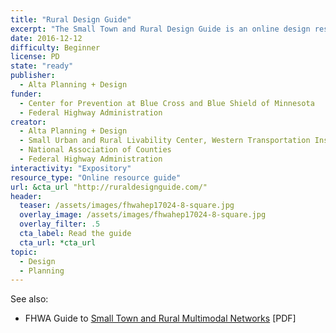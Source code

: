 ```yaml
---
title: "Rural Design Guide"
excerpt: "The Small Town and Rural Design Guide is an online design resource and idea book, intended to help small towns and rural communities support safe, comfortable, and active travel for people of all ages and abilities."
date: 2016-12-12
difficulty: Beginner
license: PD
state: "ready"
publisher:
  - Alta Planning + Design
funder:
  - Center for Prevention at Blue Cross and Blue Shield of Minnesota
  - Federal Highway Administration
creator:
  - Alta Planning + Design
  - Small Urban and Rural Livability Center, Western Transportation Institute
  - National Association of Counties
  - Federal Highway Administration
interactivity: "Expository"
resource_type: "Online resource guide"
url: &cta_url "http://ruraldesignguide.com/"
header:
  teaser: /assets/images/fhwahep17024-8-square.jpg
  overlay_image: /assets/images/fhwahep17024-8-square.jpg
  overlay_filter: .5
  cta_label: Read the guide
  cta_url: *cta_url
topic:
  - Design
  - Planning
---
```


See also:

- FHWA Guide to [Small Town and Rural Multimodal Networks](http://www.fhwa.dot.gov/environment/bicycle_pedestrian/publications/small_towns/fhwahep17024_lg.pdf) [PDF]
